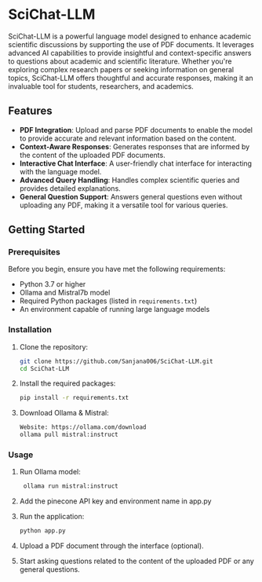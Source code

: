 # SciChat-LLM

SciChat-LLM is a powerful language model designed to enhance academic scientific discussions by supporting the use of PDF documents. It leverages advanced AI capabilities to provide insightful and context-specific answers to questions about academic and scientific literature. Whether you're exploring complex research papers or seeking information on general topics, SciChat-LLM offers thoughtful and accurate responses, making it an invaluable tool for students, researchers, and academics.

## Features

- **PDF Integration**: Upload and parse PDF documents to enable the model to provide accurate and relevant information based on the content.
- **Context-Aware Responses**: Generates responses that are informed by the content of the uploaded PDF documents.
- **Interactive Chat Interface**: A user-friendly chat interface for interacting with the language model.
- **Advanced Query Handling**: Handles complex scientific queries and provides detailed explanations.
- **General Question Support**: Answers general questions even without uploading any PDF, making it a versatile tool for various queries.

## Getting Started

### Prerequisites

Before you begin, ensure you have met the following requirements:

- Python 3.7 or higher
- Ollama and Mistral7b model
- Required Python packages (listed in `requirements.txt`)
- An environment capable of running large language models

### Installation

1. Clone the repository:
    ```sh
    git clone https://github.com/Sanjana006/SciChat-LLM.git
    cd SciChat-LLM
    ```

2. Install the required packages:
    ```sh
    pip install -r requirements.txt
    ```

3. Download Ollama & Mistral:
    ```sh
    Website: https://ollama.com/download
    ollama pull mistral:instruct
    ```

### Usage

1. Run Ollama model:
   ```sh
    ollama run mistral:instruct
    ```
   
2. Add the pinecone API key and environment name in app.py
   
3. Run the application:
    ```sh
    python app.py
    ```

4. Upload a PDF document through the interface (optional).

5. Start asking questions related to the content of the uploaded PDF or any general questions.

